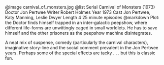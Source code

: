 @image		carnival_of_monsters.jpg
@list
Serial		Carnival of Monsters (1973)
Doctor		Jon Pertwee
Writer		Robert Holmes
Year		1973
Cast		Jon Pertwee, Katy Manning, Leslie Dwyer
Length		4 25 minute episodes
@markdown
Plot: the Doctor finds himself trapped in an
inter-galactic peepshow, where different life-forms
are unwittingly caged in small worldlets.  He has to
save himself and the other prisoners as the peepshow
machine disintegrates.

A neat mix of suspense, comedy (particularly the
carnival characters), imaginative story-line and the
social comment prevalent in the Jon Pertwee years.
Perhaps some of the special effects are tacky . . .
but this is classic fun.
